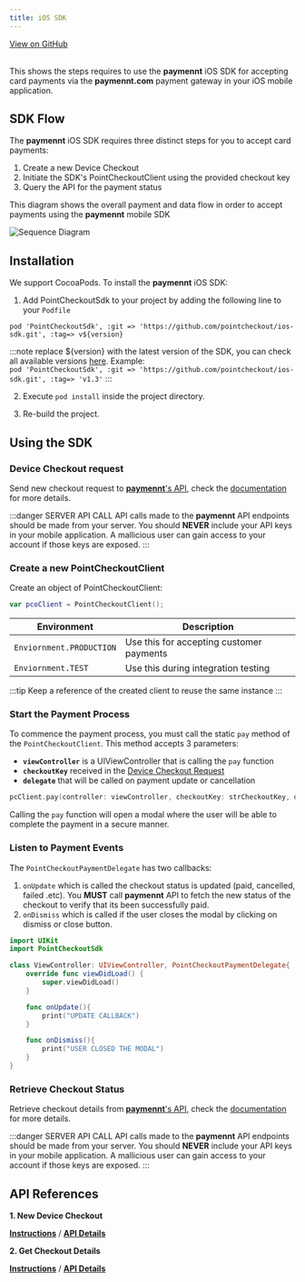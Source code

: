 ```yaml
---
title: iOS SDK
---
```


<a className="button button--primary button--large" href="http://www.github.com/pointcheckout/ios-sdk">
  View on GitHub
</a>

<br />
<br />

This shows the steps requires to use the **paymennt** iOS SDK for accepting card payments via the **paymennt.com** payment gateway in your iOS mobile application.

## SDK Flow

The **paymennt** iOS SDK requires three distinct steps for you to accept card payments:

1. Create a new Device Checkout
2. Initiate the SDK's PointCheckoutClient using the provided checkout key
3. Query the API for the payment status

This diagram shows the overall payment and data flow in order to accept payments using the **paymennt** mobile SDK

![Sequence Diagram](/img/docs/integrate/sdks/sdk-flow.png)

## Installation

We support CocoaPods. To install the **paymennt** iOS SDK:

1. Add PointCheckoutSdk to your project by adding the following line to your `Podfile`

```
pod 'PointCheckoutSdk', :git => 'https://github.com/pointcheckout/ios-sdk.git', :tag=> v${version}
```

:::note
replace ${version} with the latest version of the SDK, you can check all available versions [here](https://github.com/pointcheckout/merchant-ios-sdk/releases). Example: <br />
`pod 'PointCheckoutSdk', :git => 'https://github.com/pointcheckout/ios-sdk.git', :tag=> 'v1.3'`
:::

2. Execute `pod install` inside the project directory.

3. Re-build the project.

## Using the SDK

### Device Checkout request

Send new checkout request to [**paymennt**'s API](/api/#operation/create-web-checkout), check the [documentation](/docs/integrate/merchant-api/mobile-payment) for more details.

:::danger SERVER API CALL
API calls made to the **paymennt** API endpoints should be made from your server. You should **NEVER** include your API keys in your mobile application. A mallicious user can gain access to your account if those keys are exposed.
:::

### Create a new PointCheckoutClient

Create an object of PointCheckoutClient:

```swift
var pcoClient = PointCheckoutClient();
```

| Environment              | Description                              |
| ------------------------ | ---------------------------------------- |
| `Enviornment.PRODUCTION` | Use this for accepting customer payments |
| `Enviornment.TEST`       | Use this during integration testing      |

:::tip
Keep a reference of the created client to reuse the same instance
:::

### Start the Payment Process

To commence the payment process, you must call the static `pay` method of the `PointCheckoutClient`. This method accepts 3 parameters:

- **`viewController`** is a UIViewController that is calling the `pay` function
- **`checkoutKey`** received in the [Device Checkout Request](#device-checkout-request)
- **`delegate`** that will be called on payment update or cancellation

```swift
pcClient.pay(controller: viewController, checkoutKey: strCheckoutKey, delegate: callback)
```

Calling the `pay` function will open a modal where the user will be able to complete the payment in a secure manner.

### Listen to Payment Events

The `PointCheckoutPaymentDelegate` has two callbacks:

1. `onUpdate` which is called the checkout status is updated (paid, cancelled, failed .etc). You **MUST** call **paymennt** API to fetch the new status of the checkout to verify that its been successfully paid.
2. `onDismiss` which is called if the user closes the modal by clicking on dismiss or close button.

```swift
import UIKit
import PointCheckoutSdk

class ViewController: UIViewController, PointCheckoutPaymentDelegate{
    override func viewDidLoad() {
        super.viewDidLoad()
    }

    func onUpdate(){
        print("UPDATE CALLBACK")
    }

    func onDismiss(){
        print("USER CLOSED THE MODAL")
    }
}
```

### Retrieve Checkout Status

Retrieve checkout details from [**paymennt**'s API](/api/#operation/get-checkout), check the [documentation](/docs/integrate/merchant-api/mobile-payment) for more details.

:::danger SERVER API CALL
API calls made to the **paymennt** API endpoints should be made from your server. You should **NEVER** include your API keys in your mobile application. A mallicious user can gain access to your account if those keys are exposed.
:::

## API References

**1. New Device Checkout**

[**Instructions**](/api/#operation/get-checkout) / [**API Details**](/api/#operation/get-checkout)

**2. Get Checkout Details**

[**Instructions**](/api/#operation/get-checkout) / [**API Details**](/api/#operation/get-checkout)
